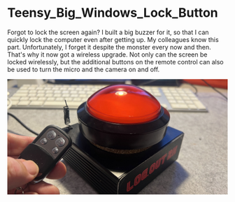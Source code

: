 # Teensy_Big_Windows_Lock_Button

Forgot to lock the screen again? I built a big buzzer for it, so that I can quickly lock the computer even after getting up. My colleagues know this part. Unfortunately, I forget it despite the monster every now and then. That's why it now got a wireless upgrade. Not only can the screen be locked wirelessly, but the additional buttons on the remote control can also be used to turn the micro and the camera on and off.

![Lock Button Buzzer with Reomte](LockButtonWidescreen.jpg)